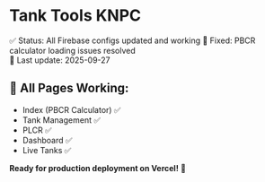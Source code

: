 # Tank Tools KNPC

✅ Status: All Firebase configs updated and working
🔧 Fixed: PBCR calculator loading issues resolved  
📅 Last update: 2025-09-27

## 🎯 All Pages Working:
- Index (PBCR Calculator) ✅
- Tank Management ✅  
- PLCR ✅
- Dashboard ✅
- Live Tanks ✅

**Ready for production deployment on Vercel!** 🚀
